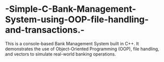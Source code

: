 # -Simple-C-Bank-Management-System-using-OOP-file-handling-and-transactions.-
This is a console-based Bank Management System built in C++. It demonstrates the use of Object-Oriented Programming (OOP), file handling, and vectors to simulate real-world banking operations.

